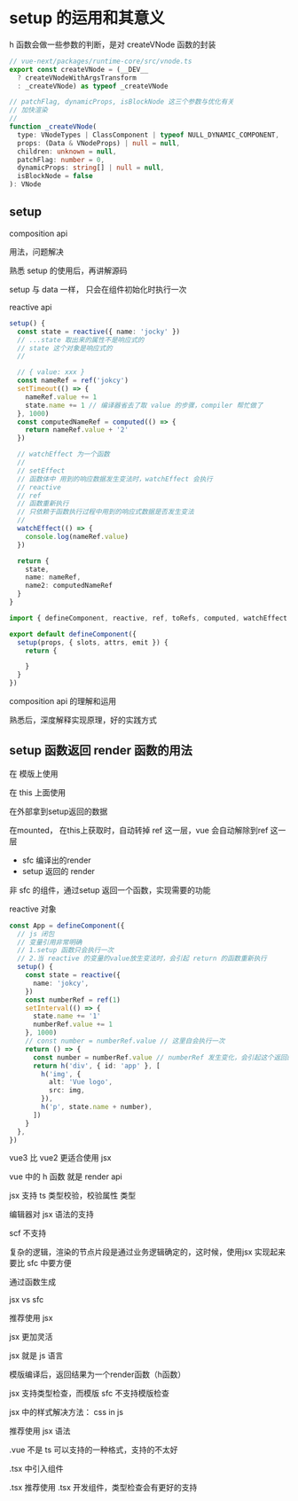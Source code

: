 # setup 的运用和其意义

h 函数会做一些参数的判断，是对 createVNode 函数的封装

```ts
// vue-next/packages/runtime-core/src/vnode.ts
export const createVNode = (__DEV__
  ? createVNodeWithArgsTransform
  : _createVNode) as typeof _createVNode

// patchFlag, dynamicProps, isBlockNode 这三个参数与优化有关
// 加快渲染
//
function _createVNode(
  type: VNodeTypes | ClassComponent | typeof NULL_DYNAMIC_COMPONENT,
  props: (Data & VNodeProps) | null = null,
  children: unknown = null,
  patchFlag: number = 0,
  dynamicProps: string[] | null = null,
  isBlockNode = false
): VNode
```

## setup

composition api

用法，问题解决

熟悉 setup 的使用后，再讲解源码

setup 与 data 一样，
只会在组件初始化时执行一次

reactive api

```ts
setup() {
  const state = reactive({ name: 'jocky' })
  // ...state 取出来的属性不是响应式的
  // state 这个对象是响应式的
  //

  // { value: xxx }
  const nameRef = ref('jokcy')
  setTimeout(() => {
    nameRef.value += 1
    state.name += 1 // 编译器省去了取 value 的步骤，compiler 帮忙做了
  }, 1000)
  const computedNameRef = computed(() => {
    return nameRef.value + '2'
  })

  // watchEffect 为一个函数
  //
  // setEffect
  // 函数体中 用到的响应数据发生变法时，watchEffect 会执行
  // reactive
  // ref
  // 函数重新执行
  // 只依赖于函数执行过程中用到的响应式数据是否发生变法
  //
  watchEffect(() => {
    console.log(nameRef.value)
  })

  return {
    state,
    name: nameRef,
    name2: computedNameRef
  }
}
```

```ts
import { defineComponent, reactive, ref, toRefs, computed, watchEffect } from 'vue'

export default defineComponent({
  setup(props, { slots, attrs, emit }) {
    return {

    }
  }
})

```

composition api 的理解和运用

熟悉后，深度解释实现原理，好的实践方式

## setup 函数返回 render 函数的用法

在 模版上使用

在 this 上面使用

在外部拿到setup返回的数据

在mounted，
在this上获取时，自动转掉 ref 这一层，vue 会自动解除到ref 这一层

* sfc 编译出的render
* setup 返回的 render

非 sfc 的组件，通过setup 返回一个函数，实现需要的功能

reactive 对象

```ts
const App = defineComponent({
  // js 闭包
  // 变量引用非常明确
  // 1.setup 函数只会执行一次
  // 2.当 reactive 的变量的value放生变法时，会引起 return 的函数重新执行
  setup() {
    const state = reactive({
      name: 'jokcy',
    })
    const numberRef = ref(1)
    setInterval(() => {
      state.name += '1'
      numberRef.value += 1
    }, 1000)
    // const number = numberRef.value // 这里自会执行一次
    return () => {
      const number = numberRef.value // numberRef 发生变化，会引起这个返回的函数重新执行
      return h('div', { id: 'app' }, [
        h('img', {
          alt: 'Vue logo',
          src: img,
        }),
        h('p', state.name + number),
      ])
    }
  },
})
```

vue3 比 vue2 更适合使用 jsx

vue 中的 h 函数 就是 render api

jsx 支持 ts 类型校验，校验属性 类型

编辑器对 jsx 语法的支持

scf 不支持

复杂的逻辑，渲染的节点片段是通过业务逻辑确定的，这时候，使用jsx 实现起来要比 sfc 中要方便

通过函数生成

jsx vs sfc

推荐使用  jsx

jsx 更加灵活

jsx 就是 js 语言

模版编译后，返回结果为一个render函数（h函数）

jsx 支持类型检查，而模版 sfc 不支持模版检查

jsx 中的样式解决方法：
css in js

推荐使用 jsx 语法

.vue 不是 ts 可以支持的一种格式，支持的不太好

.tsx 中引入组件

.tsx 推荐使用 .tsx 开发组件，类型检查会有更好的支持
